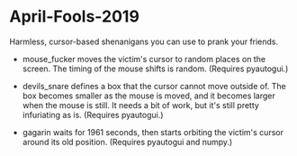 # April-Fools-2019
Harmless, cursor-based shenanigans you can use to prank your friends.

- mouse_fucker moves the victim's cursor to random places on the screen. The timing of the mouse shifts is random. (Requires pyautogui.)

- devils_snare defines a box that the cursor cannot move outside of. The box becomes smaller as the mouse is moved, and it becomes larger when the mouse is still. It needs a bit of work, but it's still pretty infuriating as is. (Requires pyautogui.)

- gagarin waits for 1961 seconds, then starts orbiting the victim's cursor around its old position. (Requires pyautogui and numpy.)
